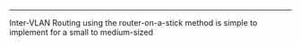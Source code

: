 
---
Inter-VLAN Routing using the router-on-a-stick method is simple to implement for a small to medium-sized 